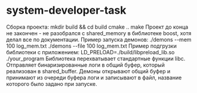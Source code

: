 # system-developer-task
Сборка проекта:
mkdir build && cd build
cmake ..
make
Проект до конца не закончен - не разобрался с shared_memory в библиотеке boost, хотя делал все по документации.
Пример запуска демонов: ./demons --mem 100 log_mem.txt ./demons --file 100 log_mem.txt
Пример подгрузки библиотеки с приложением: LD_PRELOAD=./build/libpreload_lib.so ./your_program
Библиотека перехватывает стандартные функции libc. Отправляет бинаризированные логи в общий буфер, который реализован в shared_buffer.
Демоны открывают общий буфер и принимают из очереди буфера логи и записывают в файл, название которого было задано при запуске.

